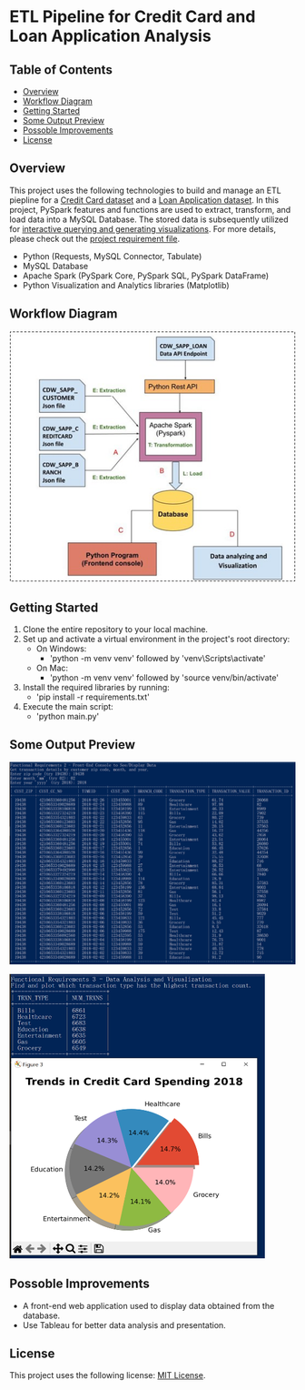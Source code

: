 # ETL Pipeline for Credit Card and Loan Application Analysis

## Table of Contents

- [Overview](#-overview)
- [Workflow Diagram](#-workflow-diagram)
- [Getting Started](#getting-started)
- [Some Output Preview](#some-output-preview)
- [Possoble Improvements](#possoble-improvements)
- [License](#license)

## Overview

This project uses the following technologies to build and manage an ETL piepline for a [Credit Card dataset](https://github.com/kpan415/Finance_ETL_Pipeline/tree/main/data) and a [Loan Application dataset](https://raw.githubusercontent.com/platformps/LoanDataset/main/loan_data.json). In this project, PySpark features and functions are used to extract, transform, and load data into a MySQL Database. The stored data is subsequently utilized for [interactive querying and generating visualizations](#some-output-preview). For more details, please check out the [project requirement file](https://github.com/kpan415/Finance_ETL_Pipeline/blob/main/CAP%20350%20-%20Data%20Engineering%20-%20Capstone%20Project%20Requirements%20Document.docx).

- Python (Requests, MySQL Connector, Tabulate)
- MySQL Database
- Apache Spark (PySpark Core, PySpark SQL, PySpark DataFrame)
- Python Visualization and Analytics libraries (Matplotlib)

## Workflow Diagram

![workflow](https://github.com/kpan415/Finance_ETL_Pipeline/blob/main/src/visualization/ETL%20workflow%20diagram.jpg?raw=true)

## Getting Started

1. Clone the entire repository to your local machine.
2. Set up and activate a virtual environment in the project's root directory:
    - On Windows: 
        - 'python -m venv venv' followed by 'venv\Scripts\activate'
    - On Mac: 
        - 'python -m venv venv' followed by 'source venv/bin/activate'
3. Install the required libraries by running:
    - 'pip install -r requirements.txt'
4. Execute the main script:
    - 'python main.py'

## Some Output Preview

![interactive query](https://github.com/kpan415/Finance_ETL_Pipeline/blob/main/src/visualization/Front%20end%20console%20sample%20output.PNG?raw=true)

<img src="https://github.com/kpan415/Finance_ETL_Pipeline/blob/main/src/visualization/Data%20visualization%20sample%20output.PNG?raw=true" width="450" height="500">

## Possoble Improvements

- A front-end web application used to display data obtained from the database.
- Use Tableau for better data analysis and presentation.

## License

This project uses the following license: [MIT License](https://github.com/rajib1007/Project_3/blob/main/LICENSE).